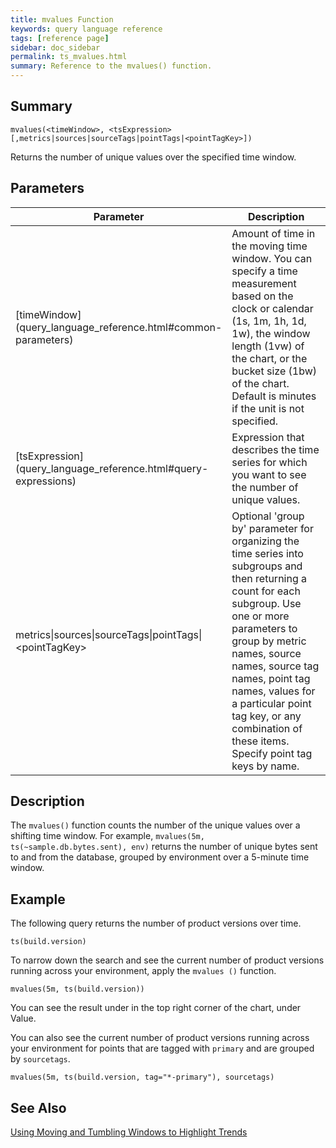```yaml
---
title: mvalues Function
keywords: query language reference
tags: [reference page]
sidebar: doc_sidebar
permalink: ts_mvalues.html
summary: Reference to the mvalues() function.
---
```


## Summary

```
mvalues(<timeWindow>, <tsExpression>[,metrics|sources|sourceTags|pointTags|<pointTagKey>])

```
Returns the number of unique values over the specified time window.

## Parameters

<table>
<tbody>
<thead>
<tr><th width="20%">Parameter</th><th width="80%">Description</th></tr>
</thead>
<tr>
<td markdown="span">[timeWindow](query_language_reference.html#common-parameters)</td>
<td>Amount of time in the moving time window. You can specify a time measurement based on the clock or calendar (1s, 1m, 1h, 1d, 1w), the window length (1vw) of the chart, or the bucket size (1bw) of the chart. Default is minutes if the unit is not specified.</td></tr>
<tr>
<td markdown="span"> [tsExpression](query_language_reference.html#query-expressions)</td>
<td>Expression that describes the time series for which you want to see the number of unique values. </td>
</tr>
<tr><td>metrics&vert;sources&vert;sourceTags&vert;pointTags&vert;&lt;pointTagKey&gt;</td>
<td>Optional 'group by' parameter for organizing the time series into subgroups and then returning a count for each subgroup.
Use one or more parameters to group by metric names, source names, source tag names, point tag names, values for a particular point tag key, or any combination of these items. Specify point tag keys by name.</td>
</tr>
</tbody>
</table>
 
## Description

The `mvalues()` function counts the number of the unique values over a shifting time window. For example, `mvalues(5m, ts(~sample.db.bytes.sent), env)` returns the number of unique bytes sent to and from the database, grouped by environment over a 5-minute time window.

## Example

The following query returns the number of product versions over time.

```
ts(build.version)

```

To narrow down the search and see the current number of product versions running across your environment, apply the `mvalues ()` function.

```
mvalues(5m, ts(build.version))

```

You can see the result under in the top right corner of the chart, under Value.

You can also see the current number of product versions running across your environment for points that are tagged with `primary` and are grouped by `sourcetags`.

```
mvalues(5m, ts(build.version, tag="*-primary"), sourcetags)

```

## See Also

[Using Moving and Tumbling Windows to Highlight Trends](query_language_windows_trends.html)
